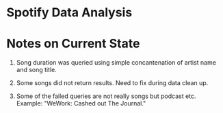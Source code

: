# Spotify Data Analysis


# Notes on Current State

1. Song duration was queried using simple concantenation of artist name and song title.

2. Some songs did not return results. Need to fix during data clean up.

3. Some of the failed queries are not really songs but podcast etc. Example: "WeWork: Cashed out The Journal."